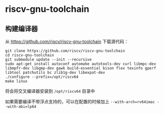# riscv-gnu-toolchain

## 构建编译器

从 https://github.com/riscv/riscv-gnu-toolchain 下载源代码：

```
git clone https://github.com/riscv/riscv-gnu-toolchain
cd riscv-gnu-toolchain
git submodule update --init --recursive
sudo apt-get install autoconf automake autotools-dev curl libmpc-dev libmpfr-dev libgmp-dev gawk build-essential bison flex texinfo gperf libtool patchutils bc zlib1g-dev libexpat-dev
./configure --prefix=/opt/riscv64
make linux
```

将会将交叉编译器安装到 `/opt/riscv64` 目录中

如果需要编译不带浮点支持的，可以在配置的时候加上 `--with-arch=rv64imac --with-abi=lp64`
